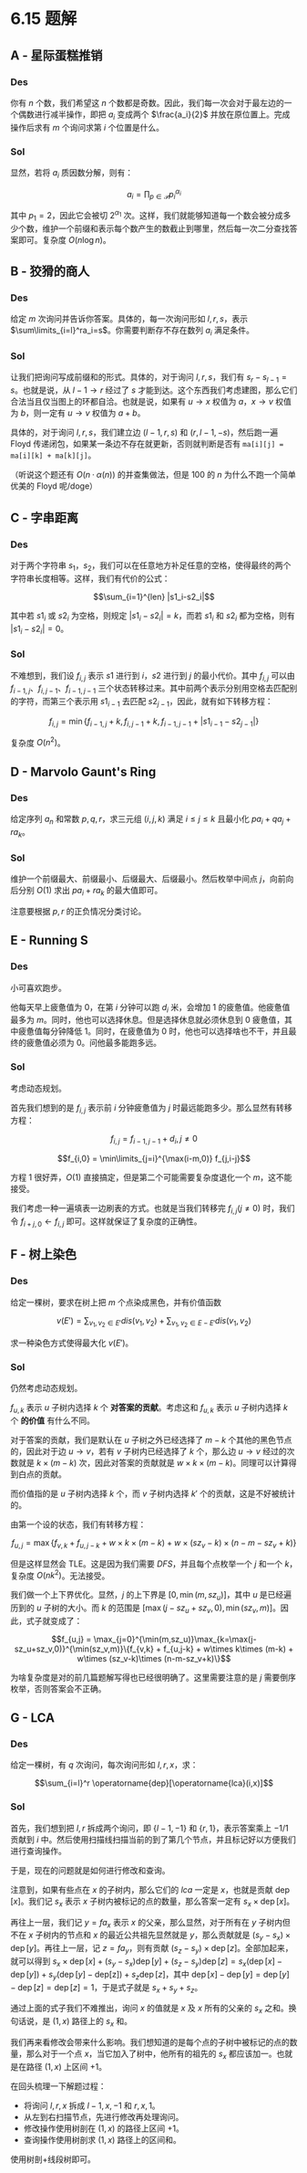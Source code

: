 # 6.15 题解

## A - 星际蛋糕推销

### Des

你有 $n$ 个数，我们希望这 $n$ 个数都是奇数。因此，我们每一次会对于最左边的一个偶数进行减半操作，即把 $a_i$ 变成两个 $\frac{a_i}{2}$ 并放在原位置上。完成操作后求有 $m$ 个询问求第 $i$ 个位置是什么。

### Sol

显然，若将 $a_i$ 质因数分解，则有：

$$a_i = \prod_{p\in \mathcal{P}} p_i^{\alpha_i}$$

其中 $p_1=2$，因此它会被切 $2^{\alpha_1}$ 次。这样，我们就能够知道每一个数会被分成多少个数，维护一个前缀和表示每个数产生的数截止到哪里，然后每一次二分查找答案即可。复杂度 $O(n\log n)$。

## B - 狡猾的商人

### Des

给定 $m$ 次询问并告诉你答案。具体的，每一次询问形如 $l,r,s$，表示 $\sum\limits_{i=l}^ra_i=s$。你需要判断存不存在数列 $a_i$ 满足条件。

### Sol

让我们把询问写成前缀和的形式。具体的，对于询问 $l,r,s$，我们有 $s_r-s_{l-1} = s$。也就是说，从 $l-1\to r$ 经过了 $s$ 才能到达。这个东西我们考虑建图，那么它们合法当且仅当图上的环都自洽。也就是说，如果有 $u\to x$ 权值为 $a$，$x\to v$ 权值为 $b$，则一定有 $u\to v$ 权值为 $a+b$。

具体的，对于询问 $l,r,s$，我们建立边 $(l-1, r, s)$ 和 $(r, l-1, -s)$，然后跑一遍 $\text{Floyd}$ 传递闭包，如果某一条边不存在就更新，否则就判断是否有 `ma[i][j] = ma[i][k] + ma[k][j]`。

（听说这个题还有 $O(n·\alpha(n))$ 的并查集做法，但是 $100$ 的 $n$ 为什么不跑一个简单优美的 $\text{Floyd}$ 呢/doge）

## C - 字串距离

### Des

对于两个字符串 $s_1$，$s_2$，我们可以在任意地方补足任意的空格，使得最终的两个字符串长度相等。这样，我们有代价的公式：

$$\sum_{i=1}^{len} |s1_i-s2_i|$$

其中若 $s1_i$ 或 $s2_i$ 为空格，则规定 $|s1_i-s2_i|=k$，而若 $s1_i$ 和 $s2_i$ 都为空格，则有 $|s1_i-s2_i| = 0$。

### Sol

不难想到，我们设 $f_{i,j}$ 表示 $s1$ 进行到 $i$，$s2$ 进行到 $j$ 的最小代价。其中 $f_{i,j}$ 可以由 $f_{i-1,j}$、$f_{i,j-1}$、$f_{i-1,j-1}$ 三个状态转移过来。其中前两个表示分别用空格去匹配别的字符，而第三个表示用 $s1_{i-1}$ 去匹配 $s2_{j-1}$，因此，就有如下转移方程：

$$f_{i,j} = \min\{f_{i-1,j}+k, f_{i,j-1}+k,f_{i-1,j-1}+|s1_{i-1}-s2_{j-1}|\}$$

复杂度 $O(n^2)$。

## D - Marvolo Gaunt's Ring

### Des

给定序列 $a_n$ 和常数 $p,q,r$，求三元组 $(i,j,k)$ 满足 $i\le j\le k$ 且最小化 $pa_i+qa_j+ra_k$。

### Sol

维护一个前缀最大、前缀最小、后缀最大、后缀最小。然后枚举中间点 $j$，向前向后分别 $O(1)$ 求出 $pa_i+ra_k$ 的最大值即可。

注意要根据 $p,r$ 的正负情况分类讨论。

## E - Running S

### Des

小可喜欢跑步。

他每天早上疲惫值为 $0$，在第 $i$ 分钟可以跑 $d_i$ 米，会增加 $1$ 的疲惫值。他疲惫值最多为 $m$。同时，他也可以选择休息。但是选择休息就必须休息到 $0$ 疲惫值，其中疲惫值每分钟降低 $1$。同时，在疲惫值为 $0$ 时，他也可以选择啥也不干，并且最终的疲惫值必须为 $0$。问他最多能跑多远。

### Sol

考虑动态规划。

首先我们想到的是 $f_{i,j}$ 表示前 $i$ 分钟疲惫值为 $j$ 时最远能跑多少。那么显然有转移方程：

$$f_{i,j} = f_{i-1,j-1} + d_i, j\not = 0$$

$$f_{i,0} = \min\limits_{j=i}^{\max(i-m,0)} f_{j,i-j}$$

方程 $1$ 很好弄，$O(1)$ 直接搞定，但是第二个可能需要复杂度退化一个 $m$，这不能接受。

我们考虑一种一遍填表一边刷表的方式。也就是当我们转移完 $f_{i,j}(j\not = 0)$ 时，我们令 $f_{i+j,0}\leftarrow f_{i,j}$ 即可。这样就保证了复杂度的正确性。

## F - 树上染色

### Des

给定一棵树，要求在树上把 $m$ 个点染成黑色，并有价值函数

$$v(E') = \sum_{v_1,v_2\in E'} dis(v_1,v_2) + \sum_{v_1,v_2\in E-E'} dis(v_1,v_2)$$

求一种染色方式使得最大化 $v(E')$。

### Sol

仍然考虑动态规划。

$f_{u,k}$ 表示 $u$ 子树内选择 $k$ 个 **对答案的贡献**。考虑这和 $f_{u,k}$ 表示 $u$ 子树内选择 $k$ 个 **的价值** 有什么不同。

对于答案的贡献，我们是默认在 $u$ 子树之外已经选择了 $m-k$ 个其他的黑色节点的，因此对于边 $u\to v$，若有 $v$ 子树内已经选择了 $k$ 个，那么边 $u\to v$ 经过的次数就是 $k\times(m-k)$ 次，因此对答案的贡献就是 $w\times k\times (m-k)$。同理可以计算得到白点的贡献。

而价值指的是 $u$ 子树内选择 $k$ 个，而 $v$ 子树内选择 $k'$ 个的贡献，这是不好被统计的。

由第一个设的状态，我们有转移方程：

$$f_{u,j} = \max\{f_{v,k} + f_{u,j-k} + w\times k\times (m-k) + w\times (sz_v-k)\times (n-m-sz_v+k)\}$$

但是这样显然会 $\text{TLE}$。这是因为我们需要 $DFS$，并且每个点枚举一个 $j$ 和一个 $k$，复杂度 $O(nk^2)$。无法接受。

我们做一个上下界优化。显然，$j$ 的上下界是 $[0,\min(m,sz_u)]$，其中 $u$ 是已经遍历到的 $u$ 子树的大小。而 $k$ 的范围是 $[\max(j-sz_u+sz_v,0),\min(sz_v,m)]$。因此，式子就变成了：

$$f_{u,j} = \max_{j=0}^{\min(m,sz_u)}\max_{k=\max(j-sz_u+sz_v,0)}^{\min(sz_v,m)}\{f_{v,k} + f_{u,j-k} + w\times k\times (m-k) + w\times (sz_v-k)\times (n-m-sz_v+k)\}$$

为啥复杂度是对的前几篇题解写得也已经很明确了。这里需要注意的是 $j$ 需要倒序枚举，否则答案会不正确。

## G - LCA

### Des

给定一棵树，有 $q$ 次询问，每次询问形如 $l,r,x$，求：

$$\sum_{i=l}^r \operatorname{dep}[\operatorname{lca}(i,x)]$$

### Sol

首先，我们想到把 $l,r$ 拆成两个询问，即 $\{l-1, -1\}$ 和 $\{r,1\}$，表示答案乘上 $-1/1$ 贡献到 $i$ 中。然后使用扫描线扫描当前的到了第几个节点，并且标记好以方便我们进行查询操作。

于是，现在的问题就是如何进行修改和查询。

注意到，如果有些点在 $x$ 的子树内，那么它们的 $lca$ 一定是 $x$，也就是贡献 $\operatorname{dep}[x]$。我们记 $s_x$ 表示 $x$ 子树内被标记的点的数量，那么答案一定有 $s_x\times \operatorname{dep}[x]$。

再往上一层，我们记 $y=fa_x$ 表示 $x$ 的父亲，那么显然，对于所有在 $y$ 子树内但不在 $x$ 子树内的节点和 $x$ 的最近公共祖先显然就是 $y$，那么贡献就是 $(s_y-s_x) \times \operatorname{dep}[y]$。再往上一层，记 $z = fa_y$，则有贡献 $(s_z-s_y)\times \operatorname{dep}[z]$。全部加起来，就可以得到 $s_x\times \operatorname{dep}[x] + (s_y-s_x)\operatorname{dep}[y]+(s_z-s_y)\operatorname{dep}[z]=s_x(\operatorname{dep}[x]-\operatorname{dep}[y])+s_y(\operatorname{dep}[y]-\operatorname{dep[z]})+s_z\operatorname{dep}[z]$，其中 $\operatorname{dep}[x]-\operatorname{dep}[y]=\operatorname{dep}[y]-\operatorname{dep}[z]=\operatorname{dep}[z]=1$，于是式子就是 $s_x+s_y+s_z$。

通过上面的式子我们不难推出，询问 $x$ 的值就是 $x$ 及 $x$ 所有的父亲的 $s_x$ 之和。换句话说，是 $(1,x)$ 路径上的 $s_x$ 和。

我们再来看修改会带来什么影响。我们想知道的是每个点的子树中被标记的点的数量，那么对于一个点 $x$，当它加入了树中，他所有的祖先的 $s_x$ 都应该加一。也就是在路径 $(1,x)$ 上区间 $+1$。

在回头梳理一下解题过程：

- 将询问 $l,r,x$ 拆成 $l-1,x,-1$ 和 $r,x,1$。
- 从左到右扫描节点，先进行修改再处理询问。
- 修改操作使用树剖在 $(1,x)$ 的路径上区间 $+1$。
- 查询操作使用树剖求 $(1,x)$ 路径上的区间和。

使用树剖+线段树即可。